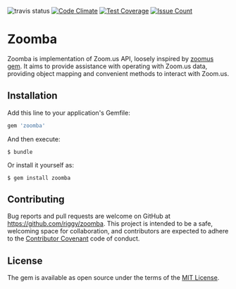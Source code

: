 ![travis status](https://travis-ci.org/riggy/zoomba.svg?branch=master)
[![Code Climate](https://codeclimate.com/github/riggy/zoomba/badges/gpa.svg)](https://codeclimate.com/github/riggy/zoomba)
[![Test Coverage](https://codeclimate.com/github/riggy/zoomba/badges/coverage.svg)](https://codeclimate.com/github/riggy/zoomba/coverage)
[![Issue Count](https://codeclimate.com/github/riggy/zoomba/badges/issue_count.svg)](https://codeclimate.com/github/riggy/zoomba)

# Zoomba

Zoomba is implementation of Zoom.us API, loosely inspired by [zoomus gem](https://github.com/mllocs/zoomus).
It aims to provide assistance with operating with Zoom.us data, providing object mapping and convenient methods
to interact with Zoom.us.

## Installation

Add this line to your application's Gemfile:

```ruby
gem 'zoomba'
```

And then execute:

    $ bundle

Or install it yourself as:

    $ gem install zoomba

## Contributing

Bug reports and pull requests are welcome on GitHub at https://github.com/riggy/zoomba. This project is intended to be a safe, welcoming space for collaboration, and contributors are expected to adhere to the [Contributor Covenant](http://contributor-covenant.org) code of conduct.


## License

The gem is available as open source under the terms of the [MIT License](http://opensource.org/licenses/MIT).

